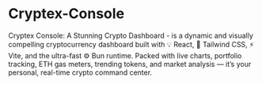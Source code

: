 # Cryptex-Console
Cryptex Console: A Stunning Crypto Dashboard -  is a dynamic and visually compelling cryptocurrency dashboard built with 💡 React, 💄 Tailwind CSS, ⚡ Vite, and the ultra-fast ⚙️ Bun runtime. Packed with live charts, portfolio tracking, ETH gas meters, trending tokens, and market analysis — it’s your personal, real-time crypto command center.
